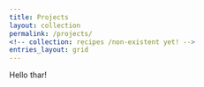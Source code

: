 ```yaml
---
title: Projects
layout: collection
permalink: /projects/
<!-- collection: recipes /non-existent yet! -->
entries_layout: grid
---
```

Hello thar!